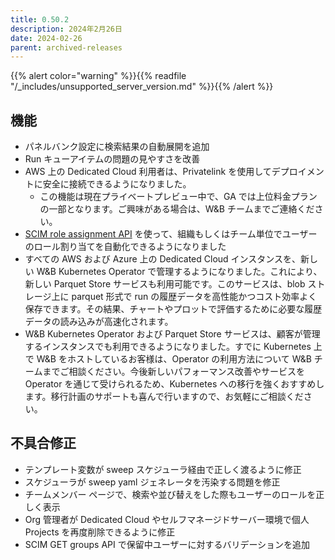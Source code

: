 ```yaml
---
title: 0.50.2
description: 2024年2月26日
date: 2024-02-26
parent: archived-releases
---
```


{{% alert color="warning" %}}{{% readfile "/_includes/unsupported_server_version.md" %}}{{% /alert %}}

## 機能

* パネルバンク設定に検索結果の自動展開を追加
* Run キューアイテムの問題の見やすさを改善
* AWS 上の Dedicated Cloud 利用者は、Privatelink を使用してデプロイメントに安全に接続できるようになりました。  
    * この機能は現在プライベートプレビュー中で、GA では上位料金プランの一部となります。ご興味がある場合は、W&B チームまでご連絡ください。
* [SCIM role assignment API](https://docs.wandb.ai/guides/hosting/iam/scim/#assign-organization-level-role-to-user) を使って、組織もしくはチーム単位でユーザーのロール割り当てを自動化できるようになりました
* すべての AWS および Azure 上の Dedicated Cloud インスタンスを、新しい W&B Kubernetes Operator で管理するようになりました。これにより、新しい Parquet Store サービスも利用可能です。このサービスは、blob ストレージ上に parquet 形式で run の履歴データを高性能かつコスト効率よく保存できます。その結果、チャートやプロットで評価するために必要な履歴データの読み込みが高速化されます。
* W&B Kubernetes Operator および Parquet Store サービスは、顧客が管理するインスタンスでも利用できるようになりました。すでに Kubernetes 上で W&B をホストしているお客様は、Operator の利用方法について W&B チームまでご相談ください。今後新しいパフォーマンス改善やサービスを Operator を通じて受けられるため、Kubernetes への移行を強くおすすめします。移行計画のサポートも喜んで行いますので、お気軽にご相談ください。

## 不具合修正

* テンプレート変数が sweep スケジューラ経由で正しく渡るように修正
* スケジューラが sweep yaml ジェネレータを汚染する問題を修正
* チームメンバー ページで、検索や並び替えをした際もユーザーのロールを正しく表示
* Org 管理者が Dedicated Cloud やセルフマネージドサーバー環境で個人 Projects を再度削除できるように修正
* SCIM GET groups API で保留中ユーザーに対するバリデーションを追加